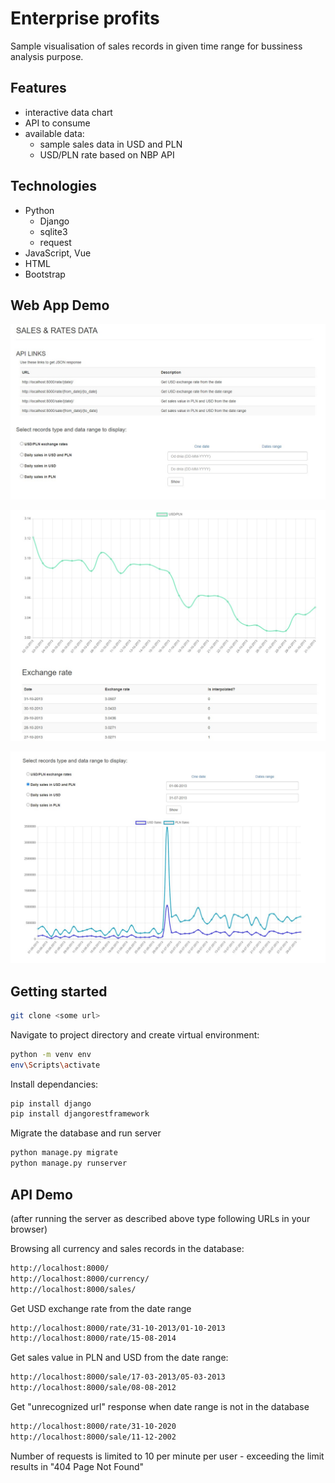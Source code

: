 # Enterprise profits

Sample visualisation of sales records in given time range for bussiness analysis purpose.

## Features

- interactive data chart
- API to consume
- available data:
    - sample sales data in USD and PLN
    - USD/PLN rate based on NBP API

## Technologies

- Python
    - Django
    - sqlite3
    - request
- JavaScript, Vue
- HTML
- Bootstrap

## Web App Demo

![alt text](https://github.com/kwarc-agat/currency-rates/blob/master/demo_images/img_1.jpg)

![alt text](https://github.com/kwarc-agat/currency-rates/blob/master/demo_images/img_2.jpg)

![alt text](https://github.com/kwarc-agat/currency-rates/blob/master/demo_images/img_3.jpg)

## Getting started

```sh
git clone <some url>
```
Navigate to project directory and create virtual environment:

```sh
python -m venv env
env\Scripts\activate
```

Install dependancies:

```sh
pip install django
pip install djangorestframework
```

Migrate the database and run server

```sh
python manage.py migrate
python manage.py runserver
```

## API Demo

(after running the server as described above type following URLs in your browser)

Browsing all currency and sales records in the database:

```sh
http://localhost:8000/
http://localhost:8000/currency/
http://localhost:8000/sales/
```
Get USD exchange rate from the date range

```sh
http://localhost:8000/rate/31-10-2013/01-10-2013
http://localhost:8000/rate/15-08-2014
```

Get sales value in PLN and USD from the date range:

```sh
http://localhost:8000/sale/17-03-2013/05-03-2013
http://localhost:8000/sale/08-08-2012
```


Get "unrecognized url" response when date range is not in the database

```sh
http://localhost:8000/rate/31-10-2020
http://localhost:8000/sale/11-12-2002
```

Number of requests is limited to 10 per minute per user - exceeding the limit results in "404 Page Not Found"

